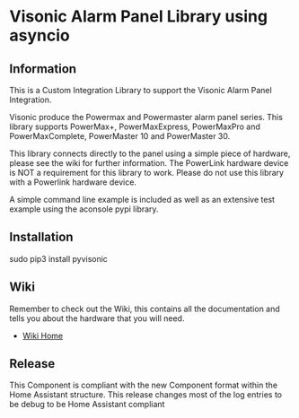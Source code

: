 # Visonic Alarm Panel Library using asyncio

## Information
This is a Custom Integration Library to support the Visonic Alarm Panel Integration.

Visonic produce the Powermax and Powermaster alarm panel series. This library supports PowerMax+, PowerMaxExpress, PowerMaxPro and PowerMaxComplete, PowerMaster 10 and PowerMaster 30.

This library connects directly to the panel using a simple piece of hardware, please see the wiki for further information. The PowerLink hardware device is NOT a requirement for this library to work. Please do not use this library with a Powerlink hardware device.

A simple command line example is included as well as an extensive test example using the aconsole pypi library.

## Installation
sudo pip3 install pyvisonic

## Wiki
Remember to check out the Wiki, this contains all the documentation and tells you about the hardware that you will need.

- [Wiki Home](https://github.com/davesmeghead/visonic/wiki)

## Release
This Component is compliant with the new Component format within the Home Assistant structure.
This release changes most of the log entries to be debug to be Home Assistant compliant
